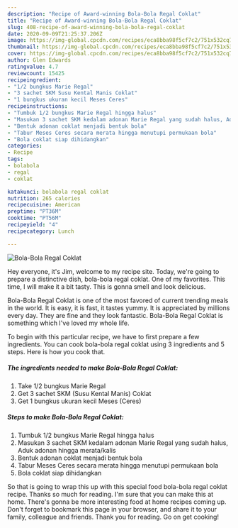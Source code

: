 ```yaml
---
description: "Recipe of Award-winning Bola-Bola Regal Coklat"
title: "Recipe of Award-winning Bola-Bola Regal Coklat"
slug: 408-recipe-of-award-winning-bola-bola-regal-coklat
date: 2020-09-09T21:25:37.206Z
image: https://img-global.cpcdn.com/recipes/eca8bba98f5cf7c2/751x532cq70/bola-bola-regal-coklat-foto-resep-utama.jpg
thumbnail: https://img-global.cpcdn.com/recipes/eca8bba98f5cf7c2/751x532cq70/bola-bola-regal-coklat-foto-resep-utama.jpg
cover: https://img-global.cpcdn.com/recipes/eca8bba98f5cf7c2/751x532cq70/bola-bola-regal-coklat-foto-resep-utama.jpg
author: Glen Edwards
ratingvalue: 4.7
reviewcount: 15425
recipeingredient:
- "1/2 bungkus Marie Regal"
- "3 sachet SKM Susu Kental Manis Coklat"
- "1 bungkus ukuran kecil Meses Ceres"
recipeinstructions:
- "Tumbuk 1/2 bungkus Marie Regal hingga halus"
- "Masukan 3 sachet SKM kedalam adonan Marie Regal yang sudah halus, Aduk adonan hingga merata/kalis"
- "Bentuk adonan coklat menjadi bentuk bola"
- "Tabur Meses Ceres secara merata hingga menutupi permukaan bola"
- "Bola coklat siap dihidangkan"
categories:
- Recipe
tags:
- bolabola
- regal
- coklat

katakunci: bolabola regal coklat 
nutrition: 265 calories
recipecuisine: American
preptime: "PT36M"
cooktime: "PT56M"
recipeyield: "4"
recipecategory: Lunch

---
```



![Bola-Bola Regal Coklat](https://img-global.cpcdn.com/recipes/eca8bba98f5cf7c2/751x532cq70/bola-bola-regal-coklat-foto-resep-utama.jpg)

Hey everyone, it's Jim, welcome to my recipe site. Today, we're going to prepare a distinctive dish, bola-bola regal coklat. One of my favorites. This time, I will make it a bit tasty. This is gonna smell and look delicious.

Bola-Bola Regal Coklat is one of the most favored of current trending meals in the world. It is easy, it is fast, it tastes yummy. It is appreciated by millions every day. They are fine and they look fantastic. Bola-Bola Regal Coklat is something which I've loved my whole life.




To begin with this particular recipe, we have to first prepare a few ingredients. You can cook bola-bola regal coklat using 3 ingredients and 5 steps. Here is how you cook that.

<!--inarticleads1-->

##### The ingredients needed to make Bola-Bola Regal Coklat:

1. Take 1/2 bungkus Marie Regal
1. Get 3 sachet SKM (Susu Kental Manis) Coklat
1. Get 1 bungkus ukuran kecil Meses (Ceres)




<!--inarticleads2-->

##### Steps to make Bola-Bola Regal Coklat:

1. Tumbuk 1/2 bungkus Marie Regal hingga halus
1. Masukan 3 sachet SKM kedalam adonan Marie Regal yang sudah halus, Aduk adonan hingga merata/kalis
1. Bentuk adonan coklat menjadi bentuk bola
1. Tabur Meses Ceres secara merata hingga menutupi permukaan bola
1. Bola coklat siap dihidangkan




So that is going to wrap this up with this special food bola-bola regal coklat recipe. Thanks so much for reading. I'm sure that you can make this at home. There's gonna be more interesting food at home recipes coming up. Don't forget to bookmark this page in your browser, and share it to your family, colleague and friends. Thank you for reading. Go on get cooking!
